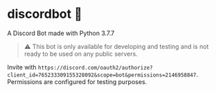 # discordbot 🤖
A Discord Bot made with Python 3.7.7

>⚠️ This bot is only available for developing and testing and is not ready to be used on any public servers.

Invite with ```https://discord.com/oauth2/authorize?client_id=765233309155328092&scope=bot&permissions=2146958847```.
Permissions are configured for testing purposes.
